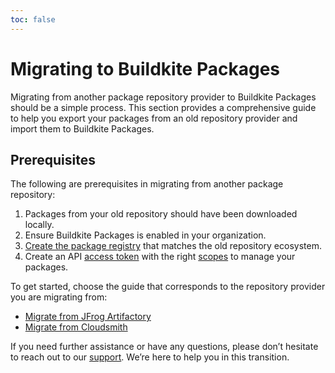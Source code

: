 ```yaml
---
toc: false
---
```


# Migrating to Buildkite Packages

Migrating from another package repository provider to Buildkite Packages should be a simple process. This section provides a comprehensive guide to help you export your packages from an old repository provider and import them to Buildkite Packages.

## Prerequisites

The following are prerequisites in migrating from another package repository: 

1. Packages from your old repository should have been downloaded locally.
1. Ensure Buildkite Packages is enabled in your organization.
1. [Create the package registry](https://buildkite.com/docs/packages/manage-registries#create-a-registry) that matches the old repository ecosystem.
1. Create an API [access token](https://buildkite.com/user/api-access-tokens)  with the right [scopes](https://buildkite.com/docs/apis/managing-api-tokens#token-scopes) to manage your packages.

To get started, choose the guide that corresponds to the repository provider you are migrating from:

- [Migrate from JFrog Artifactory](/docs/packages/migrate/from_jfrog_artifactory)
- [Migrate from Cloudsmith](/docs/packages/migrate/from_cloudsmith)

If you need further assistance or have any questions, please don’t hesitate to reach out to our [support](https://buildkite.com/support). We’re here to help you in this transition.